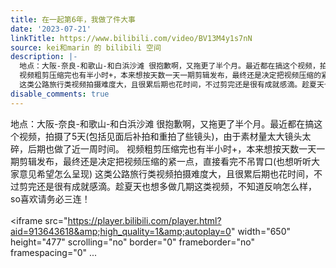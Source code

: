```yaml
---
title: 在一起第6年，我做了件大事
date: '2023-07-21'
linkTitle: https://www.bilibili.com/video/BV13M4y1s7nN
source: kei和marin 的 bilibili 空间
description: |-
  地点：大阪-奈良-和歌山-和白浜沙滩 很抱歉啊，又拖更了半个月。最近都在搞这个视频，拍摄了5天(包括见面后补拍和重拍了些镜头)，由于素材量太大镜头太碎，后期也做了近一周时间。
  视频粗剪压缩完也有半小时+，本来想按天数一天一期剪辑发布，最终还是决定把视频压缩的紧一点，直接看完不吊胃口(也想听听大家意见希望怎么呈现)
  这类公路旅行类视频拍摄难度大，且很累后期也花时间，不过剪完还是很有成就感滴。趁夏天也想多做几期这类视频，不知道反响怎么样，so喜欢请务必三连！<br><br><iframe src="https://player.bilibili.com/player.html?aid=913643618&amp;high_quality=1&amp;autoplay=0" width="650" height="477" scrolling="no" border="0" frameborder="no" framespacing="0" ...
disable_comments: true
---
```

地点：大阪-奈良-和歌山-和白浜沙滩 很抱歉啊，又拖更了半个月。最近都在搞这个视频，拍摄了5天(包括见面后补拍和重拍了些镜头)，由于素材量太大镜头太碎，后期也做了近一周时间。
视频粗剪压缩完也有半小时+，本来想按天数一天一期剪辑发布，最终还是决定把视频压缩的紧一点，直接看完不吊胃口(也想听听大家意见希望怎么呈现)
这类公路旅行类视频拍摄难度大，且很累后期也花时间，不过剪完还是很有成就感滴。趁夏天也想多做几期这类视频，不知道反响怎么样，so喜欢请务必三连！<br><br><iframe src="https://player.bilibili.com/player.html?aid=913643618&amp;high_quality=1&amp;autoplay=0" width="650" height="477" scrolling="no" border="0" frameborder="no" framespacing="0" ...